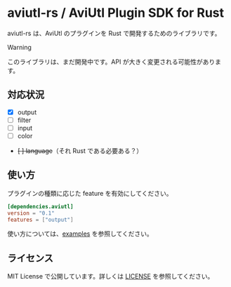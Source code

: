 # aviutl-rs / AviUtl Plugin SDK for Rust

aviutl-rs は、AviUtl のプラグインを Rust で開発するためのライブラリです。

> [!WARNING]
> このライブラリは、まだ開発中です。API が大きく変更される可能性があります。

## 対応状況

- [x] output
- [ ] filter
- [ ] input
- [ ] color
- <s>[ ] language</s>（それ Rust である必要ある？）

## 使い方

プラグインの種類に応じた feature を有効にしてください。

```toml
[dependencies.aviutl]
version = "0.1"
features = ["output"]
```

使い方については、[examples](examples) を参照してください。

## ライセンス

MIT License で公開しています。詳しくは [LICENSE](LICENSE) を参照してください。
